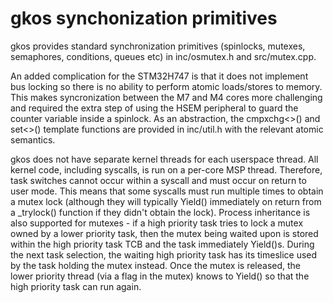 # gkos synchonization primitives #

gkos provides standard synchronization primitives (spinlocks, mutexes, semaphores, conditions, queues etc) in inc/osmutex.h and src/mutex.cpp.

An added complication for the STM32H747 is that it does not implement bus locking so there is no ability to perform atomic loads/stores to memory.  This makes syncronization between the M7 and M4 cores more challenging and required the extra step of using the HSEM peripheral to guard the counter variable inside a spinlock.  As an abstraction, the cmpxchg<>() and set<>() template functions are provided in inc/util.h with the relevant atomic semantics.

gkos does not have separate kernel threads for each userspace thread.  All kernel code, including syscalls, is run on a per-core MSP thread.  Therefore, task switches cannot occur within a syscall and must occur on return to user mode.  This means that some syscalls must run multiple times to obtain a mutex lock (although they will typically Yield() immediately on return from a _trylock() function if they didn't obtain the lock).  Process inheritance is also supported for mutexes - if a high priority task tries to lock a mutex owned by a lower priority task, then the mutex being waited upon is stored within the high priority task TCB and the task immediately Yield()s.  During the next task selection, the waiting high priority task has its timeslice used by the task holding the mutex instead.  Once the mutex is released, the lower priority thread (via a flag in the mutex) knows to Yield() so that the high priority task can run again.
